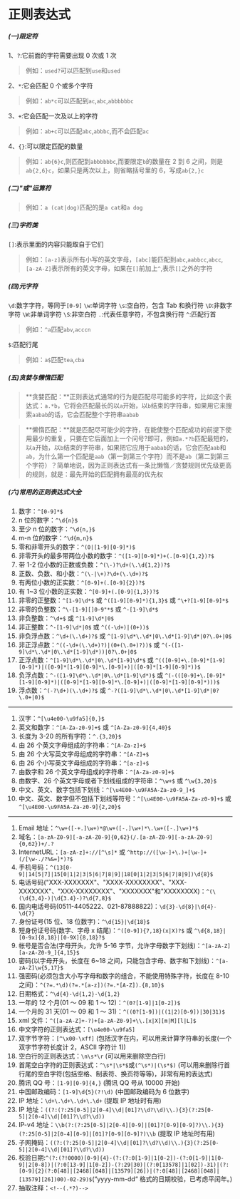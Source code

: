 # 正则表达式

##### (一)限定符

1、`?`:它前面的字符需要出现 0 次或 1 次

> 例如：`used?`可以匹配到`use`和`used`

2、`*`:它会匹配 0 个或多个字符

> 例如：`ab*c`可以匹配到`ac`,`abc`,`abbbbbbc`

3、`+`:它会匹配一次及以上的字符

> 例如：`ab+c`可以匹配`abc`,`abbbc`,而不会匹配`ac`

4、`{}`:可以限定匹配的数量

> 例如：`ab{6}c`,则匹配到`abbbbbbc`,而要限定`b`的数量在 2 到 6 之间，则是`ab{2,6}c`，如果只是两次以上，则省略括号里的 6，写成`ab{2,}c`

##### (二)"或"运算符

> 例如：`a (cat|dog)`匹配的是`a cat`和`a dog`

##### (三)字符类

`[]`:表示里面的内容只能取自于它们

> 例如：`[a-z]`表示所有小写的英文字母，`[abc]`能匹配到`abc`,`aabbcc`,`abcc`,`[a-zA-Z]`表示所有的英文字母，如果在`[]`前加上`^`,表示`[]`之外的字符

##### (四)元字符

`\d`:数字字符，等同于`[0-9]`
`\w`:单词字符
`\s`:空白符，包含 Tab 和换行符
`\D`:非数字字符
`\W`:非单词字符
`\S`:非空白符
`.`:代表任意字符，不包含换行符
`^`:匹配行首

> 例如：`^a`匹配`abv`,`acccn`

`$`:匹配行尾

> 例如：`a$`匹配`tea`,`cba`

##### (五)贪婪与懒惰匹配

> **贪婪匹配：**正则表达式通常的行为是匹配尽可能多的字符，比如这个表达式：`a.*b`，它将会匹配最长的以`a`开始，以`b`结束的字符串，如果用它来搜索`aabab`的话，它会匹配整个字符串`aabab`

> **懒惰匹配：**就是匹配尽可能少的字符，在能使整个匹配成功的前提下使用最少的重复，只要在它后面加上一个问号?即可，例如`a.*?b`匹配最短的，以`a`开始，以`b`结束的字符串，如果把它应用于`aabab`的话，它会匹配`aab`和`ab`，为什么第一个匹配是`aab`（第一到第三个字符）而不是`ab`（第二到第三个字符）？简单地说，因为正则表达式有一条比懒惰／贪婪规则优先级更高的规则，就是：最先开始的匹配拥有最高的优先权

##### (六)常用的正则表达式大全

1. 数字：`^[0-9]*$`
2. n 位的数字：`^\d{n}$`
3. 至少 n 位的数字：`^\d{n,}$`
4. m-n 位的数字：`^\d{m,n}$`
5. 零和非零开头的数字：`^(0|[1-9][0-9]*)$`
6. 非零开头的最多带两位小数的数字：`^([1-9][0-9]*)+(.[0-9]{1,2})?$`
7. 带 1-2 位小数的正数或负数：`^(\-)?\d+(\.\d{1,2})?$`
8. 正数、负数、和小数：`^(\-|\+)?\d+(\.\d+)?$`
9. 有两位小数的正实数：`^[0-9]+(.[0-9]{2})?$`
10. 有 1~3 位小数的正实数：`^[0-9]+(.[0-9]{1,3})?$`
11. 非零的正整数：`^[1-9]\d*$` 或 `^([1-9][0-9]*){1,3}$` 或 `^\+?[1-9][0-9]*$`
12. 非零的负整数：`^\-[1-9][]0-9"*$` 或 `^-[1-9]\d*$`
13. 非负整数：`^\d+$` 或 `^[1-9]\d*|0$`
14. 非正整数：`^-[1-9]\d*|0$` 或 `^((-\d+)|(0+))$`
15. 非负浮点数：`^\d+(\.\d+)?$` 或 `^[1-9]\d*\.\d*|0\.\d*[1-9]\d*|0?\.0+|0$`
16. 非正浮点数：`^((-\d+(\.\d+)?)|(0+(\.0+)?))$` 或 `^(-([1-9]\d*\.\d*|0\.\d*[1-9]\d*))|0?\.0+|0$`
17. 正浮点数：`^[1-9]\d*\.\d*|0\.\d*[1-9]\d*$` 或 `^(([0-9]+\.[0-9]*[1-9][0-9]*)|([0-9]*[1-9][0-9]*\.[0-9]+)|([0-9]*[1-9][0-9]*))$`
18. 负浮点数：`^-([1-9]\d*\.\d*|0\.\d*[1-9]\d*)$` 或 `^(-(([0-9]+\.[0-9]*[1-9][0-9]*)|([0-9]*[1-9][0-9]*\.[0-9]+)|([0-9]*[1-9][0-9]*)))$`
19. 浮点数：`^(-?\d+)(\.\d+)?$` 或 `^-?([1-9]\d*\.\d*|0\.\d*[1-9]\d*|0?\.0+|0)$`

---

1. 汉字：`^[\u4e00-\u9fa5]{0,}$`
2. 英文和数字：`^[A-Za-z0-9]+$` 或 `^[A-Za-z0-9]{4,40}$`
3. 长度为 3-20 的所有字符：`^.{3,20}$`
4. 由 26 个英文字母组成的字符串：`^[A-Za-z]+$`
5. 由 26 个大写英文字母组成的字符串：`^[A-Z]+$`
6. 由 26 个小写英文字母组成的字符串：`^[a-z]+$`
7. 由数字和 26 个英文字母组成的字符串：`^[A-Za-z0-9]+$`
8. 由数字、26 个英文字母或者下划线组成的字符串：`^\w+$` 或 `^\w{3,20}$`
9. 中文、英文、数字包括下划线：`^[\u4E00-\u9FA5A-Za-z0-9_]+$`
10. 中文、英文、数字但不包括下划线等符号：`^[\u4E00-\u9FA5A-Za-z0-9]+$` 或 `^[\u4E00-\u9FA5A-Za-z0-9]{2,20}$`

---

1. Email 地址：`^\w+([-+.]\w+)*@\w+([-.]\w+)*\.\w+([-.]\w+)*$`
2. 域名：`[a-zA-Z0-9][-a-zA-Z0-9]{0,62}(/.[a-zA-Z0-9][-a-zA-Z0-9]{0,62})+/.?`
3. InternetURL：`[a-zA-z]+://[^\s]*` 或 `^http://([\w-]+\.)+[\w-]+(/[\w-./?%&=]*)?$`
4. 手机号码：`^(13[0-9]|14[5|7]|15[0|1|2|3|5|6|7|8|9]|18[0|1|2|3|5|6|7|8|9])\d{8}$`
5. 电话号码("XXX-XXXXXXX"、"XXXX-XXXXXXXX"、"XXX-XXXXXXX"、"XXX-XXXXXXXX"、"XXXXXXX"和"XXXXXXXX)：`^(\(\d{3,4}-)|\d{3.4}-)?\d{7,8}$`
6. 国内电话号码(0511-4405222、021-87888822)：`\d{3}-\d{8}|\d{4}-\d{7}`
7. 身份证号(15 位、18 位数字)：`^\d{15}|\d{18}$`
8. 短身份证号码(数字、字母 x 结尾)：`^([0-9]){7,18}(x|X)?$` 或 `^\d{8,18}|[0-9x]{8,18}|[0-9X]{8,18}?$`
9. 帐号是否合法(字母开头，允许 5-16 字节，允许字母数字下划线)：`^[a-zA-Z][a-zA-Z0-9_]{4,15}$`
10. 密码(以字母开头，长度在 6~18 之间，只能包含字母、数字和下划线)：`^[a-zA-Z]\w{5,17}$`
11. 强密码(必须包含大小写字母和数字的组合，不能使用特殊字符，长度在 8-10 之间)：`^(?=.*\d)(?=.*[a-z])(?=.*[A-Z]).{8,10}$`
12. 日期格式：`^\d{4}-\d{1,2}-\d{1,2}`
13. 一年的 12 个月(01 ～ 09 和 1 ～ 12)：`^(0?[1-9]|1[0-2])$`
14. 一个月的 31 天(01 ～ 09 和 1 ～ 31)：`^((0?[1-9])|((1|2)[0-9])|30|31)$`
15. xml 文件：`^([a-zA-Z]+-?)+[a-zA-Z0-9]+\\.[x|X][m|M][l|L]$`
16. 中文字符的正则表达式：`[\u4e00-\u9fa5]`
17. 双字节字符：`[^\x00-\xff]` (包括汉字在内，可以用来计算字符串的长度(一个双字节字符长度计 2，ASCII 字符计 1))
18. 空白行的正则表达式：`\n\s*\r` (可以用来删除空白行)
19. 首尾空白字符的正则表达式：`^\s*|\s*$`或`(^\s*)|(\s*$)` (可以用来删除行首行尾的空白字符(包括空格、制表符、换页符等等)，非常有用的表达式)
20. 腾讯 QQ 号：`[1-9][0-9]{4,}` (腾讯 QQ 号从 10000 开始)
21. 中国邮政编码：`[1-9]\d{5}(?!\d)` (中国邮政编码为 6 位数字)
22. IP 地址：`\d+\.\d+\.\d+\.\d+` (提取 IP 地址时有用)
23. IP 地址：`((?:(?:25[0-5]|2[0-4]\\d|[01]?\\d?\\d)\\.){3}(?:25[0-5]|2[0-4]\\d|[01]?\\d?\\d))`
24. IP-v4 地址：`\\b(?:(?:25[0-5]|2[0-4][0-9]|[01]?[0-9][0-9]?)\\.){3}(?:25[0-5]|2[0-4][0-9]|[01]?[0-9][0-9]?)\\b` (提取 IP 地址时有用)
25. 子网掩码：`((?:(?:25[0-5]|2[0-4]\\d|[01]?\\d?\\d)\\.){3}(?:25[0-5]|2[0-4]\\d|[01]?\\d?\\d))`
26. 校验日期:`^(?:(?!0000)[0-9]{4}-(?:(?:0[1-9]|1[0-2])-(?:0[1-9]|1[0-9]|2[0-8])|(?:0[13-9]|1[0-2])-(?:29|30)|(?:0[13578]|1[02])-31)|(?:[0-9]{2}(?:0[48]|[2468][048]|[13579][26])|(?:0[48]|[2468][048]|[13579][26])00)-02-29)$`(“yyyy-mm-dd“ 格式的日期校验，已考虑平闰年。)
27. 抽取注释：`<!--(.*?)-->`
